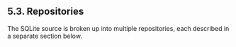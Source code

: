 ## 5\.3\. Repositories


The SQLite source is broken up into multiple repositories, each described
in a separate section below.



